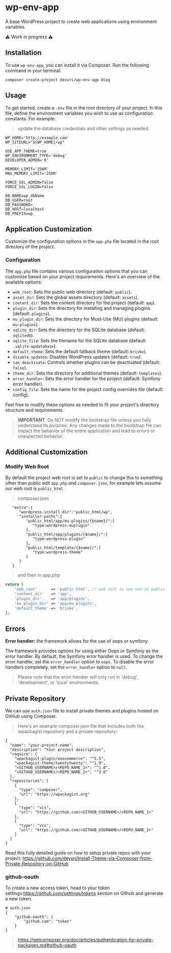 # wp-env-app
A base WordPress project to create web applications using environment variables.

⚠️ Work in progress ⚠️

## Installation

To use `wp-env-app`, you can install it via Composer. Run the following command in your terminal:

```shell
composer create-project devuri/wp-env-app blog
```
## Usage

To get started, create a `.env` file in the root directory of your project. 
In this file, define the environment variables you wish to use as configuration constants. For example:
> update the database credentials and other settings as needed.
```shell
WP_HOME='http://example.com'
WP_SITEURL="${WP_HOME}/wp"

USE_APP_THEME=true
WP_ENVIRONMENT_TYPE='debug'
DEVELOPER_ADMIN='0'

MEMORY_LIMIT='256M'
MAX_MEMORY_LIMIT='256M'

FORCE_SSL_ADMIN=false
FORCE_SSL_LOGIN=false

DB_NAME=wp_dbName
DB_USER=root
DB_PASSWORD=
DB_HOST=localhost
DB_PREFIX=wp_

```
## Application Customization
Customize the configuration options in the `app.php` file located in the root directory of the project.

### Configuration

The `app.php` file contains various configuration options that you can customize based on your project requirements. Here's an overview of the available options:

- `web_root`: Sets the public web directory (default: `public`).
- `asset_dir`: Sets the global assets directory (default: `assets`).
- `content_dir`: Sets the content directory for the project (default: `app`).
- `plugin_dir`: Sets the directory for installing and managing plugins (default: `plugins`).
- `mu_plugin_dir`: Sets the directory for Must-Use (MU) plugins (default: `mu-plugins`).
- `sqlite_dir`: Sets the directory for the SQLite database (default: `sqlitedb`).
- `sqlite_file`: Sets the filename for the SQLite database (default: `.sqlite-wpdatabase`).
- `default_theme`: Sets the default fallback theme (default: `brisko`).
- `disable_updates`: Disables WordPress updates (default: `true`).
- `can_deactivate`: Controls whether plugins can be deactivated (default: `false`).
- `theme_dir`: Sets the directory for additional themes (default: `templates`).
- `error_handler`: Sets the error handler for the project (default: Symfony error handler).
- `config_file`: Sets the name for the project config overrides file (default: config).

Feel free to modify these options as needed to fit your project's directory structure and requirements.
> **IMPORTANT**: Do NOT modify the bootstrap file unless you fully understand its purpose. Any changes made to the bootstrap file can impact the behavior of the entire application and lead to errors or unexpected behavior.

## Additional Customization

### Modify Web Root
By default the project web root is set to `public` to change this to something other than public edit `app.php` and `composer.json`, for example lets assume our web root is `public_html`
> composer.json
```shell
   "extra":{
      "wordpress-install-dir":"public_html/wp",
      "installer-paths":{
         "public_html/app/mu-plugins/{$name}/":[
            "type:wordpress-muplugin"
         ],
         "public_html/app/plugins/{$name}/":[
            "type:wordpress-plugin"
         ],
         "public_html/template/{$name}/":[
            "type:wordpress-theme"
         ]
      }
   }
```

> and then in app.php
```php
return [
    'web_root'      => 'public_html', // web root is now set as public_html
    'content_dir'   => 'app',
    'plugin_dir'    => 'app/plugins',
    'mu_plugin_dir' => 'app/mu-plugins',
    'default_theme' => 'brisko',
];
```
## Errors
**Error handler:** the framework allows for the use of oops or symfony.

The framework provides options for using either Oops or Symfony as the error handler.
By default, the Symfony error handler is used.
To change the error handler, set the `error_handler` option to `oops`.
To disable the error handlers completely, set the `error_handler` option to `null`.

> Please note that the error handler will only run in 'debug', 'development', or 'local' environments.

## Private Repository
We can use `auth.json` file to install private themes and plugins hosted on GitHub using Composer.
> Here's an example composer.json file that includes both the wpackagist repository and a private repository:

```shell
{
  "name": "your-project-name",
  "description": "Your project description",
  "require": {
    "wpackagist-plugin/woocommerce": "^5.5",
    "wpackagist-theme/twentytwenty": "^1.9",
    "<GITHUB_USERNAME>/<REPO_NAME_1>": "^1.0",
    "<GITHUB_USERNAME>/<REPO_NAME_2>": "^2.0"
  },
  "repositories": [
    {
      "type": "composer",
      "url": "https://wpackagist.org"
    },
    {
      "type": "vcs",
      "url": "https://github.com/<GITHUB_USERNAME>/<REPO_NAME_1>"
    },
    {
      "type": "vcs",
      "url": "https://github.com/<GITHUB_USERNAME>/<REPO_NAME_2>"
    }
  ]
}

```
Read this fully detailed guide on how to setup private repos with your project: https://github.com/devuri/Install-Theme-via-Composer-from-Private-Repository-on-GitHub

### github-oauth

To create a new access token, head to your token settings:https://github.com/settings/tokens section on Github and generate a new token.

```shell
# auth.json
{
    "github-oauth": {
        "github.com": "token"
    }
}
```

> https://getcomposer.org/doc/articles/authentication-for-private-packages.md#github-oauth
